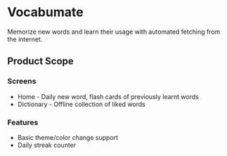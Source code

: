 # Vocabumate

Memorize new words and learn their usage with automated fetching from the internet.

## Product Scope

### Screens

- Home - Daily new word, flash cards of previously learnt words
- Dictionary - Offline collection of liked words

### Features

- Basic theme/color change support
- Daily streak counter
